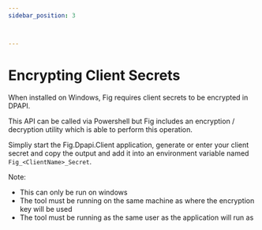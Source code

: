 ```yaml
---
sidebar_position: 3



---
```


# Encrypting Client Secrets

When installed on Windows, Fig requires client secrets to be encrypted in DPAPI. 

This API can be called via Powershell but Fig includes an encryption / decryption utility which is able to perform this operation.

Simpliy start the Fig.Dpapi.Client application, generate or enter your client secret and copy the output and add it into an environment variable named `Fig_<ClientName>_Secret`.

Note:

- This can only be run on windows
- The tool must be running on the same machine as where the encryption key will be used
- The tool must be running as the same user as the application will run as